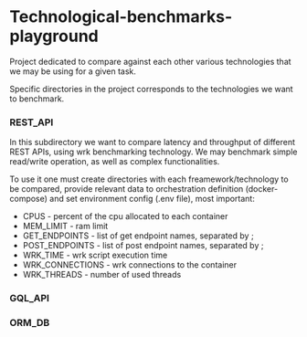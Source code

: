 # Technological-benchmarks-playground
Project dedicated to compare against each other various technologies that we may be using for a given task.

Specific directories in the project corresponds to the technologies we want to benchmark. 

### REST_API
In this subdirectory we want to compare latency and throughput of different REST APIs,
using wrk benchmarking technology. We may benchmark simple read/write operation, as well
as complex functionalities.

To use it one must create directories with each freamework/technology to be compared,
provide relevant data to orchestration definition (docker-compose) and set environment
config (.env file), most important:
- CPUS - percent of the cpu allocated to each container
- MEM_LIMIT - ram limit
- GET_ENDPOINTS - list of get endpoint names, separated by ;
- POST_ENDPOINTS - list of post endpoint names, separated by ;
- WRK_TIME - wrk script execution time
- WRK_CONNECTIONS - wrk connections to the container
- WRK_THREADS - number of used threads

### GQL_API


### ORM_DB


